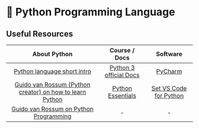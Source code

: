 # 🐍 Python Programming Language

## Useful Resources

| About Python | Course / Docs    |   Software   |
|:------------:|:----------------:|:------------:|
| [Python language short intro](https://youtu.be/x7X9w_GIm1s?si=2vd4QH0JpsTAdkjm) | [Python 3 official Docs](https://docs.python.org/3/) | [PyCharm](https://www.jetbrains.com/pycharm/download/) |
| [Guido van Rossum (Python creator) on how to learn Python](https://www.youtube.com/watch?v=F2Mx-u7auUs&list=TLPQMDMwNDIwMjSIuhVoFXO2ig&index=2) | [Python Essentials](https://skillsforall.com/course/python-essentials-1?courseLang=en-US)| [Set VS Code for Python](https://code.visualstudio.com/docs/languages/python) |
| [Guido van Rossum on Python Programming](https://www.youtube.com/watch?v=5fN3JXwer2U&list=TLPQMDMwNDIwMjSIuhVoFXO2ig&index=3) | - | - |
